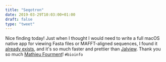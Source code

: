 ```yaml
---
title: "Seqotron"
date: 2019-03-29T10:03:00+01:00
draft: false
type: "tweet"
---
```


Nice finding today! Just when I thought I would need to write a full macOS
native app for viewing Fasta files or MAFFT-aligned sequences, I found it
[already exists](https://github.com/4ment/seqotron), and it's so much faster and prettier than [Jalview](http://www.jalview.org). Thank you so
much [Mathieu Fourment](https://4ment.github.io/)! `#bioinfo`
